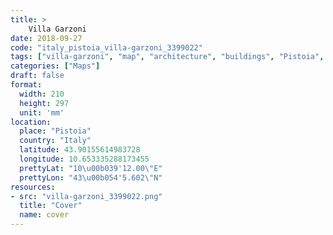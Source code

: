 ```yaml
---
title: > 
    Villa Garzoni
date: 2018-09-27
code: "italy_pistoia_villa-garzoni_3399022"
tags: ["villa-garzoni", "map", "architecture", "buildings", "Pistoia", "Italy"]
categories: ["Maps"]
draft: false
format:
  width: 210
  height: 297
  unit: 'mm'
location:
  place: "Pistoia"
  country: "Italy"
  latitude: 43.90155614983728
  longitude: 10.653335288173455
  prettyLat: "10\u00b039'12.00\"E"
  prettyLon: "43\u00b054'5.602\"N"
resources:
- src: "villa-garzoni_3399022.png"
  title: "Cover"
  name: cover
---
```

